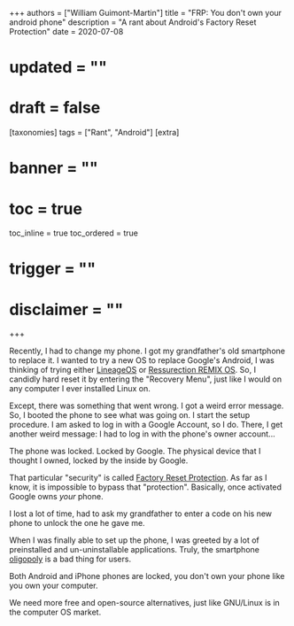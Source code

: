 +++
authors = ["William Guimont-Martin"]
title = "FRP: You don't own your android phone"
description = "A rant about Android's Factory Reset Protection"
date = 2020-07-08
# updated = ""
# draft = false
[taxonomies]
tags = ["Rant", "Android"]
[extra]
# banner = ""
# toc = true
toc_inline = true
toc_ordered = true
# trigger = ""
# disclaimer = ""
+++

Recently, I had to change my phone. I got my grandfather's old smartphone to replace it. I wanted to try a new OS to replace Google's Android, I was thinking of trying either <a class="external" href="https://lineageos.org/" target="_blank">LineageOS</a> or <a class="external" href="https://resurrectionremix.com/" target="_blank">Ressurection REMIX OS</a>. So, I candidly hard reset it by entering the "Recovery Menu", just like I would on any computer I ever installed Linux on.

Except, there was something that went wrong. I got a weird error message. So, I booted the phone to see what was going on. I start the setup procedure. I am asked to log in with a Google Account, so I do. There, I get another weird message: I had to log in with the phone's owner account...

The phone was locked. Locked by Google. The physical device that I thought I owned, locked by the inside by Google.

That particular "security" is called <a class="external" href="https://www.androidcentral.com/factory-reset-protection-what-you-need-know" target="_blank">Factory Reset Protection</a>. As far as I know, it is impossible to bypass that "protection". Basically, once activated Google owns *your* phone.

I lost a lot of time, had to ask my grandfather to enter a code on his new phone to unlock the one he gave me.

When I was finally able to set up the phone, I was greeted by a lot of preinstalled and un-uninstallable applications. Truly, the smartphone <a class="external" href="https://en.wikipedia.org/wiki/Oligopoly" target="_blank">oligopoly</a> is a bad thing for users. 

Both Android and iPhone phones are locked, you don't own your phone like you own your computer.

We need more free and open-source alternatives, just like GNU/Linux is in the computer OS market.
